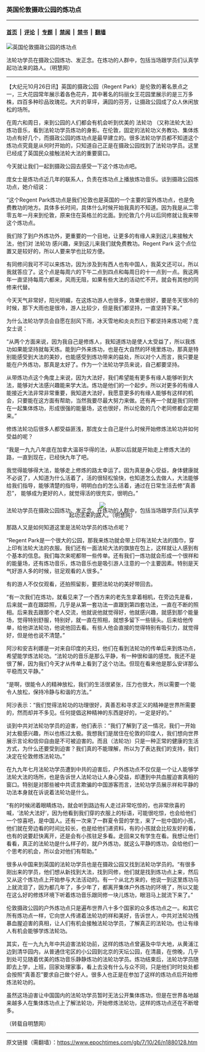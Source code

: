 ### 英国伦敦摄政公园的炼功点

---

#### [首页](../../../..?n1880128) &nbsp;|&nbsp; [评论](../../../../../epoch-comment?n1880128) &nbsp;|&nbsp; [专题](../../../../../epoch-special?n1880128) &nbsp;|&nbsp; [禁闻](../../../../../epoch-news?n1880128) &nbsp;|&nbsp; [禁书](../../../../../books?n1880128) &nbsp;|&nbsp; [翻墙](https://github.com/gfw-breaker/nogfw/blob/master/README.md?n1880128)


<div><img alt="英国伦敦摄政公园的炼功点" class="attachment-djy_600_400 size-djy_600_400 wp-post-image" src="https://i.epochtimes.com/assets/uploads/2007/10/710251622601667-600x400.jpg"/>
<div class="caption">
 <p>
  法轮功学员在摄政公园炼功、发正念。在炼功的人群中，包括当场跟学员们认真学起功法来的路人。（明慧网）
 </p>
</div></div><hr/><div class="post_content" id="artbody" itemprop="articleBody">
 <!-- article content begin -->
 <p>
  【大纪元10月26日讯】英国的摄政公园（Regent Park）是伦敦的著名景点之一，三大花园常年展示着各色花卉，其中著名的玛丽女王花园里展示的是三万多株，四百多种珍品玫瑰花。大片的草坪，满园的芬芳，让摄政公园成了众人休闲放松的场所。
 </p>
 <p>
  在周六和周日，来到公园的人们都会有机会听到优美的
  <ok href="https://www.epochtimes.com/gb/tag/%E6%B3%95%E8%BD%AE%E5%8A%9F.html">
   法轮功
  </ok>
  （又称法轮大法）炼功音乐，看到法轮功学员炼功的身影。在伦敦，固定的法轮功义务教功、集体炼功点有好几个，而摄政公园的炼功点是最早建立的。很多法轮功学员都不知道这个炼功点究竟是从何时开始的，只知道自己正是在摄政公园找到了法轮功学员。这里已经成了英国民众接触法轮大法的重要窗口。
 </p>
 <p>
  今天就让我们一起到摄政公园去感受一下这个炼功点吧。
 </p>
 <p>
  庞女士是炼功点近几年的联系人，负责在炼功点上播放炼功音乐。谈到摄政公园炼功点，她介绍说：
 </p>
 <p>
  “这个Regent Park炼功点是我们伦敦也是英国的一个主要的室外炼功点，也是免费教功的地方。具体多长时间，具体什么时候开始我真的不知道。因为我是从二零零五年一月来到伦敦，原来住在英格兰的北面。到伦敦几个月以后同修就让我来带这个炼功点。
 </p>
 <p>
  我们除了到户外炼功外，更重要的一个目地，让更多的有缘人来到这儿来接触大法，他们对
  <ok href="https://www.epochtimes.com/gb/tag/%E6%B3%95%E8%BD%AE%E5%8A%9F.html">
   法轮功
  </ok>
  感兴趣，来到这儿来我们就免费教功。Regent Park 这个点位置又是较好的，所以人要来学也比较方便。
 </p>
 <p>
  有同修问我可不可以来炼功，因为涉及到有西人也有中国人，我英文还可以，所以我就答应了。这个点是每周六的下午二点到四点和每周日的十一点到一点。我这两年一直坚持每周六都来，风雨无阻，如果有些大法的活动忙不开。就会有其他的同修来代替。
 </p>
 <p>
  今天天气非常好，阳光明媚，在这炼功游人也很多，效果也很好，要是冬天很冷的时候，那下大雨也是很冷，游人比较少，但是我们都坚持，一直坚持下来。”
 </p>
 <p>
  为什么法轮功学员会自愿在刮风下雨，冰天雪地和炎炎烈日下都坚持来炼功呢？庞女士说：
 </p>
 <p>
  “从两个方面来说，因为我自己是修炼人，我知道炼功是使人太受益了，所以我炼功如果能坚持就每天炼。能到户外来炼功，也是在大自然的环境里炼功，那真是特别能感受到大法的美妙，也能感受到炼功带来的益处，所以对个人而言，我只要是能在户外炼功，那真是太好了。作为一个法轮功学员来说，自己都要坚持。
 </p>
 <p>
  从带炼功点这个角度上来说，因为大法好，我们希望能有更多有缘人能够听到大法，能够对大法感兴趣能来学大法。炼功是他们的一个起步。所以对更多的有缘人能接近大法非常非常重要，我知道大法好，我愿意更多的有缘人能够有这样的机会，只要能在这方面有帮助，当然我要尽最大努力来做。还有再一个就是我们同修在一起集体炼功，形成很强的能量场，这也很好，所以伦敦的几个老同修都会定期来。”
 </p>
 <p>
  修炼法轮功后很多人都受益匪浅，那庞女士自己是什么时候开始修炼法轮功并如何受益的呢？
 </p>
 <p>
  “我是一九九八年底在加拿大温哥华得的法，从那以后就是开始走上修炼大法的路，一直到现在，已经快九年了吧。
 </p>
 <p>
  我觉得能够得大法，能够走上修炼的路太幸运了。因为真是身心受益，身体健康就不必说了，人知道为什么活着了，活的很轻松愉快，也知道怎么去做人，大法能够给我们指导，能够清楚的指导，明明白白的怎么活着，通过在日常生活去修“真善忍”， 能够成为更好的人，就觉得活的很充实，很明白。”
 </p>
 <div style="line-height:90%;text-align:center">
  <ok href="/i6/710251621591667.jpg">
   <img src="/i6/710251621591667--ss.jpg"/>
  </ok>
  <br/>
  <span class="bn12">
   法轮功学员在摄政公园炼功、发正念。在炼功的人群中，包括当场跟学员们认真学起功法来的路人。（明慧网）
  </span>
 </div>
 <p>
  那路人又是如何知道这里是法轮功学员的炼功点呢？
 </p>
 <p>
  “Regent Park是一个很大的公园，那我来炼功就会带上印有法轮大法的围巾，穿上印有法轮大法的衣服。我们还有一面法轮大法的旗放在包上，这样就让人感到有个基本的信息。我们每次来呢都带一些传单。还有我们一炼功就会形成一个很祥和的能量场，还有炼功音乐，炼功音乐也是吸引游人注意的一个主要因素。特别是天气好游人多的时候，驻足观看的人很多。”
 </p>
 <p>
  有的游人不仅仅观看，还拍照留影，要把法轮功的美好带回去。
 </p>
 <p>
  “有一次我们在炼功，就看见来了一个西方来的老先生拿着相机，在旁边先是看，后来就一直在跟踪照，几乎是从第一套功法一直跟到第四套功法，一直在不断的照相。后来我去跟那个老人交流，他就说他就觉得好，他就感兴趣，就感到那个能量场，觉得特别舒服，特别好，就一直在照相，就想多留下一些镜头。后来给他传单，给他讲法轮功，他说他回去看。有些人他会直接的觉得特别有吸引力，就觉得好，但是他也说不清楚。”
 </p>
 <p>
  阿沙和安吉利娜是一对来自印度的夫妇，他们在看到法轮功的传单后来到炼功点，希望能学炼法轮功。“法轮功的音乐是那么平静，有一种很和谐的感觉。我还不是很了解，因为我们今天才从传单上看到了这个功法。但现在看来他是那么安详那么平稳而又平静。”
 </p>
 <p>
  “是啊，很能令人的精神放松，我们的生活很紧张，压力也很大，所以需要一个能令人放松，保持冷静与和谐的方法。”
 </p>
 <p>
  阿沙表示：“我们觉得法轮功的功理很好，真善忍和寻求正义的精神是世界所需要的，然而却并不多见。任何提倡这种精神的东西是好的，一定是好的。”
 </p>
 <p>
  谈到中共对法轮功学员的迫害，他们表示：“我们了解到了这一情况，我们一开始对太极感兴趣，所以也练过太极。我想我们是居住在伦敦的印度人，我们想向世界展示言论和信仰自由是不可被迫害的。而且（法轮功）只是一种正常的健康的生活方式，为什么还要受到迫害？我们真的不能理解，所以为了表达我们的支持，我们决定在伦敦修炼法轮功。”
 </p>
 <p>
  在九九年七月法轮功学员遭到中共的迫害后，户外炼功点不仅仅是一个让人能够学法轮大法的场所，也是告诉世人法轮功让人身心受益，却遭到中共血腥迫害真相的窗口。特别是对那些被中共谎言欺骗的中国游客而言，法轮功学员展示祥和平静的功法本身就在诉说着法轮功是什么。
 </p>
 <p>
  “有的时候闭着眼睛炼功，就会听到路边有人走过非常吃惊的，也非常欣喜的喊，‘法轮大法好’，因为他看到我们穿的衣服上的标语，可能很吃惊，也会给他们一个惊喜吧，是中国人。还有一次来了一群夏令营的学生，来了一批中国的小孩，他们就在旁边看的时间比较长，也是给他们递资料，有的小孩就会比较友好的看，也有的说要赶快离开，还是会有小孩驻足多看。走回来又有学生在看。我想让他们看看，真正的法轮功是什么样子的，就户外炼功，就这么平静的炼功，会给他们一个思考的机会，所以会对他们有帮助。”
 </p>
 <p>
  很多从中国来到英国的法轮功学员也是在摄政公园又找到法轮功学员的。“有很多刚出来的学员，他们想从新找到大法，找到同修，他们就是找到炼功点上来，然后又从这个炼功点上开始参与大法活动的。有一个从北方来的，他说一到这里炼功马上就流泪了，因为都几年了，多少年了，都离开集体户外炼功的环境了，所以又能在这么好的修炼环境下听着炼功音乐跟同修一块儿炼功，眼泪马上就流下来了。”
 </p>
 <p>
  伦敦摄政公园的户外炼功点只是遍布世界八十多个国家的众多炼功点之一。和其它所有炼功点一样，它向世人传递着法轮功的祥和美好，告诉世人，中共对法轮功残暴血腥迫害的真相，让人们有机会接触法轮功学员，了解真正的法轮功。也让有缘人有机会能够学炼法轮功。
 </p>
 <p>
  其实，在一九九九年中共迫害法轮功前，这样的炼功点曾遍及中华大地，从黄浦江边到清华园内，从普通住宅区的小公园到北京的天坛公园，在清晨，在傍晚，几乎到处可见随着优美的炼功音乐静静炼功的法轮功学员。炼功结束后，法轮功学员随即去上学，上班，回家处理家事，看上去没有什么与众不同，只是他们时时处处都会按照“真善忍”要求自己做个好人。很多人也正是在参加了这样的炼功点后开始修炼法轮功的。
 </p>
 <p>
  虽然这场迫害让中国国内的法轮功学员暂时无法公开集体炼功，但是在世界各地越来越多人在集体炼功点上了解法轮功，开始修炼法轮功，这样的炼功点还在不断增多。
 </p>
 <p>
  （转载自明慧网）
  <font color="#ffffff">
   (http://www.dajiyuan.com)
  </font>
 </p>
 <!-- article content end -->
 <div id="below_article_ad">
 </div>
</div>


---

原文链接（需翻墙）：https://www.epochtimes.com/gb/7/10/26/n1880128.htm